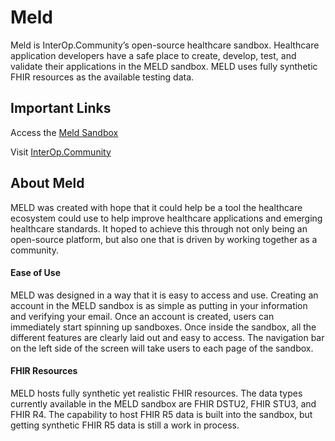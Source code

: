 # Meld

Meld is InterOp.Community’s open-source healthcare sandbox. Healthcare application developers have a safe place to create, develop, test, and validate their applications in the MELD sandbox. MELD uses fully synthetic FHIR resources as the available testing data. 

## Important Links

Access the [Meld Sandbox](https://meld.interop.community/)

Visit [InterOp.Community](https://interop.community/)

## About Meld

MELD was created with hope that it could help be a tool the healthcare ecosystem could use to help improve healthcare applications and emerging healthcare standards. It hoped to achieve this through not only being an open-source platform, but also one that is driven by working together as a community.

#### Ease of Use

MELD was designed in a way that it is easy to access and use. Creating an account in the MELD sandbox is as simple as putting in your information and verifying your email. Once an account is created, users can immediately start spinning up sandboxes. 
Once inside the sandbox, all the different features are clearly laid out and easy to access. The navigation bar on the left side of the screen will take users to each page of the sandbox. 

#### FHIR Resources

MELD hosts fully synthetic yet realistic FHIR resources. The data types currently available in the MELD sandbox are FHIR DSTU2, FHIR STU3, and FHIR R4. The capability to host FHIR R5 data is built into the sandbox, but getting synthetic FHIR R5 data is still a work in process. 
